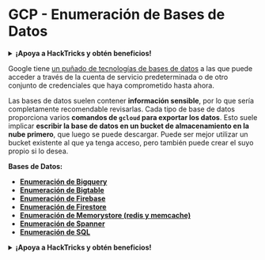 # GCP - Enumeración de Bases de Datos

<details>

<summary><strong>¡Apoya a HackTricks y obtén beneficios!</strong></summary>

* Si quieres ver a tu **empresa anunciada en HackTricks** o si quieres acceder a la **última versión de PEASS o descargar HackTricks en PDF** ¡Consulta los [**PLANES DE SUSCRIPCIÓN**](https://github.com/sponsors/carlospolop)!
* Obtén el [**oficial PEASS & HackTricks swag**](https://peass.creator-spring.com)
* Descubre [**The PEASS Family**](https://opensea.io/collection/the-peass-family), nuestra colección de exclusivos [**NFTs**](https://opensea.io/collection/the-peass-family)
* **Únete al** 💬 [**grupo de Discord**](https://discord.gg/hRep4RUj7f) o al [**grupo de telegram**](https://t.me/peass) o **sígueme** en **Twitter** 🐦 [**@carlospolopm**](https://twitter.com/carlospolopm).
* **Comparte tus trucos de hacking enviando PRs a los repositorios de GitHub de** [**HackTricks**](https://github.com/carlospolop/hacktricks) y [**HackTricks Cloud**](https://github.com/carlospolop/hacktricks-cloud).

</details>

Google tiene [un puñado de tecnologías de bases de datos](https://cloud.google.com/products/databases/) a las que puede acceder a través de la cuenta de servicio predeterminada o de otro conjunto de credenciales que haya comprometido hasta ahora.

Las bases de datos suelen contener **información sensible**, por lo que sería completamente recomendable revisarlas. Cada tipo de base de datos proporciona varios **comandos de `gcloud` para exportar los datos**. Esto suele implicar **escribir la base de datos en un bucket de almacenamiento en la nube primero**, que luego se puede descargar. Puede ser mejor utilizar un bucket existente al que ya tenga acceso, pero también puede crear el suyo propio si lo desea.

**Bases de Datos:**

* ****[**Enumeración de Bigquery**](gcp-bigquery-enum.md)****
* ****[**Enumeración de Bigtable**](gcp-bigtable-enum.md)****
* ****[**Enumeración de Firebase**](gcp-firebase-enum.md)****
* ****[**Enumeración de Firestore**](gcp-firestore-enum.md)****
* ****[**Enumeración de Memorystore (redis y memcache)**](gcp-memorystore-enum.md)****
* ****[**Enumeración de Spanner**](gcp-spanner-enum.md)****
* ****[**Enumeración de SQL**](gcp-sql-enum.md)****

<details>

<summary><strong>¡Apoya a HackTricks y obtén beneficios!</strong></summary>

* Si quieres ver a tu **empresa anunciada en HackTricks** o si quieres acceder a la **última versión de PEASS o descargar HackTricks en PDF** ¡Consulta los [**PLANES DE SUSCRIPCIÓN**](https://github.com/sponsors/carlospolop)!
* Obtén el [**oficial PEASS & HackTricks swag**](https://peass.creator-spring.com)
* Descubre [**The PEASS Family**](https://opensea.io/collection/the-peass-family), nuestra colección de exclusivos [**NFTs**](https://opensea.io/collection/the-peass-family)
* **Únete al** 💬 [**grupo de Discord**](https://discord.gg/hRep4RUj7f) o al [**grupo de telegram**](https://t.me/peass) o **sígueme** en **Twitter** 🐦 [**@carlospolopm**](https://twitter.com/carlospolopm).
* **Comparte tus trucos de hacking enviando PRs a los repositorios de GitHub de** [**HackTricks**](https://github.com/carlospolop/hacktricks) y [**HackTricks Cloud**](https://github.com/carlospolop/hacktricks-cloud).

</details>